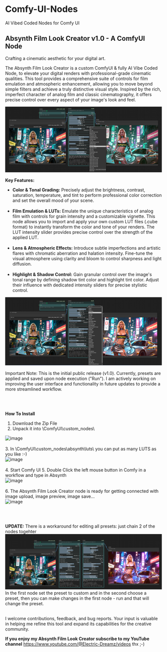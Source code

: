 # Comfy-UI-Nodes
AI Vibed Coded Nodes for Comfy UI

<strong><h2>Absynth Film Look Creator v1.0 - A ComfyUI Node</h2></strong>
Crafting a cinematic aesthetic for your digital art.

The Absynth Film Look Creator is a custom ComfyUI & fully AI Vibe Coded Node, to elevate your digital renders with professional-grade cinematic qualities. This tool provides a comprehensive suite of controls for film emulation and atmospheric enhancement, allowing you to move beyond simple filters and achieve a truly distinctive visual style. Inspired by the rich, imperfect character of analog film and classic cinematography, it offers precise control over every aspect of your image's look and feel.

  <div class="image-container">
    <img src="https://raw.githubusercontent.com/Absynth-Vibe-Coding/Comfy-UI-Nodes/main/absynth-film-look-creator-node-comfy-ui_3.png"
         alt="Absynth Film Look Creator Node 3">


<strong>Key Features:</strong>

<ul>
      <li><strong>Color & Tonal Grading:</strong> Precisely adjust the brightness, contrast, saturation, temperature, and tint to perform professional color correction and set the overall mood of your scene.</li><br>
      <li><strong>Film Emulation & LUTs:</strong> Emulate the unique characteristics of analog film with controls for grain intensity and a customizable vignette. This node allows you to import and apply your own custom LUT files (.cube format) to instantly transform the color and tone of your renders. The LUT intensity slider provides precise control over the strength of the applied LUT.</li><br>
      <li><strong>Lens & Atmospheric Effects:</strong> Introduce subtle imperfections and artistic flares with chromatic aberration and halation intensity. Fine-tune the visual atmosphere using clarity and bloom to control sharpness and light diffusion.</li><br>
      <li><strong>Highlight & Shadow Control:</strong> Gain granular control over the image's tonal range by defining shadow tint color and highlight tint color. Adjust their influence with dedicated intensity sliders for precise stylistic control.</li>
    </ul>

    
  </div>
  <div class="image-container">
    <img src="https://raw.githubusercontent.com/Absynth-Vibe-Coding/Comfy-UI-Nodes/main/absynth-film-look-creator-node-comfy-ui_4.png"
         alt="Absynth Film Look Creator Node 4">


Important Note: This is the initial public release (v1.0). Currently, presets are applied and saved upon node execution ("Run"). I am actively working on improving the user interface and functionality in future updates to provide a more streamlined workflow.


<br> <br>

<strong>How To Install</strong>
1. Download the Zip File
2. Unpack it into \ComfyUI\custom_nodes\ <br>
<img width="446" height="161" alt="image" src="https://github.com/user-attachments/assets/7f73c524-188a-4447-bd90-69878001648f"/>
<br>
<br>
3. In \ComfyUI\custom_nodes\absynth\luts\ you can put as many LUTS as you like :-) <br>
<img width="498" height="236" alt="image" src="https://github.com/user-attachments/assets/5ea717c3-3ab8-4de7-aeb6-5f7d74f9f75d" />
<br>
<br>
4. Start Comfy UI
5. Double Click the left mouse button in Comfy in a workflow and type in Absynth <br>
<img width="842" height="178" alt="image" src="https://github.com/user-attachments/assets/ce8fc375-433d-4718-914e-a69de1057294" />
<br>
<br>
6. The Absynth Film Look Creator node is ready for getting connected with image upload, image preview, image save... <br>
<img width="362" height="769" alt="image" src="https://github.com/user-attachments/assets/2d57513b-1af6-44ae-9ca0-1504ab0f27ed" />
 
<br> <br>


<strong>UPDATE:</strong> There is a workaround for editing all presets: just chain 2 of the nodes togehter 
<img src="https://github.com/Absynth-Vibe-Coding/Comfy-UI-Nodes/blob/main/absynth-film-look-creator-node-comfy-ui_5.png">
In the first node set the preset to custom and in the second choose a preset, then you can make changes in the first node - run and that will change the preset.
<br><br>

I welcome contributions, feedback, and bug reports. Your input is valuable in helping me refine this tool and expand its capabilities for the creative community.

<strong>If you enjoy my Absynth Film Look Creator subscribe to my YouTube channel</strong>
https://www.youtube.com/@Electric-Dreamz/videos thx ;-)




